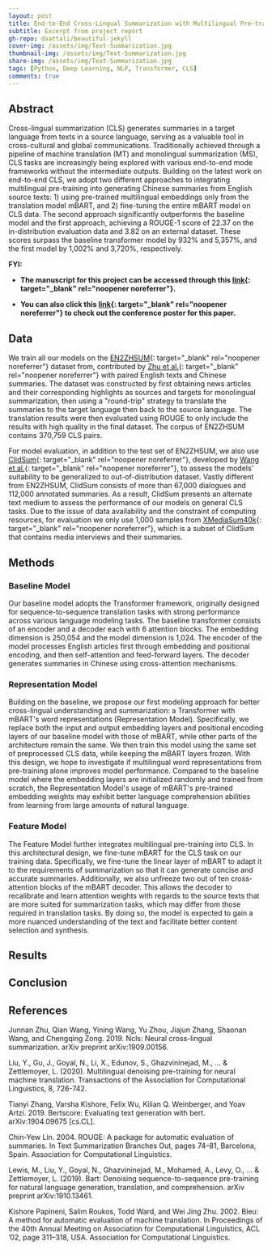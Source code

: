 ```yaml
---
layout: post
title: End-to-End Cross-Lingual Summarization with Multilingual Pre-training
subtitle: Excerpt from project report
gh-repo: daattali/beautiful-jekyll
cover-img: /assets/img/Text-Summarization.jpg
thumbnail-img: /assets/img/Text-Summarization.jpg
share-img: /assets/img/Text-Summarization.jpg
tags: [Python, Deep Learning, NLP, Transformer, CLS]
comments: true
---
```


## Abstract
Cross-lingual summarization (CLS) generates summaries in a target language from texts in a source language, serving as a valuable tool in cross-cultural and global communications. Traditionally achieved through a pipeline of machine translation (MT) and monolingual summarization (MS), CLS tasks are increasingly being explored with various end-to-end mode frameworks without the intermediate outputs. Building on the latest work on end-to-end CLS, we adopt two different approaches to integrating multilingual pre-training into generating Chinese summaries from English source texts: 1) using pre-trained multilingual embeddings only from the translation model mBART, and 2) fine-tuning the entire mBART model on CLS data. The second approach significantly outperforms the baseline model and the first approach, achieving a ROUGE-1 score of 22.37 on the in-distribution evaluation data and 3.82 on an external dataset. These scores surpass the baseline transformer model by 932% and 5,357%, and the first model by 1,002% and 3,720%, respectively.


**FYI:**

- **The manuscript for this project can be accessed through this [link](/assets/pdf/NLP_Project_CLS.pdf){: target="_blank" rel="noopener noreferrer"}.**

- **You can also click this [link](https://docs.google.com/presentation/d/1Itx_O6KZS82Wp6SfkFX1Wvu4uou5SJQ8_7ZIzwQ__pw/edit?usp=sharing){: target="_blank" rel="noopener noreferrer"} to check out the conference poster for this paper.**


## Data
We train all our models on the [EN2ZHSUM](https://drive.google.com/file/d/1GZpKkHnTH_1Wxiti0BrrxPm18y9rTQRL/view){: target="_blank" rel="noopener noreferrer"} dataset from, contributed by [Zhu et al.](https://arxiv.org/abs/1909.00156){: target="_blank" rel="noopener noreferrer"} with paired English texts and Chinese summaries. The dataset was constructed by first obtaining news articles and their corresponding highlights as sources and targets for monolingual summarization, then using a "round-trip" strategy to translate the summaries to the target language then back to the source language. The translation results were then evaluated using ROUGE to only include the results with high quality in the final dataset. The corpus of EN2ZHSUM contains 370,759 CLS pairs.

For model evaluation, in addition to the test set of EN2ZHSUM, we also use [ClidSum](https://github.com/krystalan/ClidSum?tab=readme-ov-file){: target="_blank" rel="noopener noreferrer"}, developed by [Wang et al.](https://aclanthology.org/2022.emnlp-main.526/){: target="_blank" rel="noopener noreferrer"}, to assess the models' suitability to be generalized to out-of-distribution dataset. Vastly different from EN2ZHSUM, ClidSum consists of more than 67,000 dialogues and 112,000 annotated summaries. As a result, ClidSum presents an alternate text medium to assess the performance of our models on general CLS tasks. Due to the issue of data availability and the constraint of computing resources, for evaluation we only use 1,000 samples from [XMediaSum40k](https://drive.google.com/file/d/1ETwdHFKEp-DZYLejHvoMp3CXn-kTsmoB/view){: target="_blank" rel="noopener noreferrer"}, which is a subset of ClidSum that contains media interviews and their summaries. 

## Methods

### Baseline Model
Our baseline model adopts the Transformer framework, originally designed for sequence-to-sequence translation tasks with strong performance across various language modeling tasks. The baseline transformer consists of an encoder and a decoder each with 6 attention blocks. The embedding dimension is 250,054 and the model dimension is 1,024. The encoder of the model processes English articles first through embedding and positional encoding, and then self-attention and feed-forward layers. The decoder generates summaries in Chinese using cross-attention mechanisms.

### Representation Model
Building on the baseline, we propose our first modeling approach for better cross-lingual understanding and summarization: a Transformer with mBART's word representations (Representation Model). Specifically, we replace both the input and output embedding layers and positional encoding layers of our baseline model with those of mBART, while other parts of the architecture remain the same. We then train this model using the same set of preprocessed CLS data, while keeping the mBART layers frozen. With this design, we hope to investigate if multilingual word representations from pre-training alone improves model performance. Compared to the baseline model where the embedding layers are initialized randomly and trained from scratch, the Representation Model's usage of mBART's pre-trained embedding weights may exhibit better language comprehension abilities from learning from large amounts of natural language.

### Feature Model
The Feature Model further integrates multilingual pre-training into CLS. In this architectural design, we fine-tune mBART for the CLS task on our training data. Specifically, we fine-tune the linear layer of mBART to adapt it to the requirements of summarization so that it can generate concise and accurate summaries. Additionally, we also unfreeze two out of ten cross-attention blocks of the mBART decoder. This allows the decoder to recalibrate and learn attention weights with regards to the source texts that are more suited for summarization tasks, which may differ from those required in translation tasks. By doing so, the model is expected to gain a more nuanced understanding of the text and facilitate better content selection and synthesis.
   

## Results


## Conclusion


## References

Junnan Zhu, Qian Wang, Yining Wang, Yu Zhou, Jiajun Zhang, Shaonan Wang, and Chengqing Zong. 2019. Ncls: Neural cross-lingual summarization. arXiv preprint arXiv:1909.00156.

Liu, Y., Gu, J., Goyal, N., Li, X., Edunov, S., Ghazvininejad, M., ... & Zettlemoyer, L. (2020). Multilingual denoising pre-training for neural machine translation. Transactions of the Association for Computational Linguistics, 8, 726-742.

Tianyi Zhang, Varsha Kishore, Felix Wu, Kilian Q. Weinberger, and Yoav Artzi. 2019. Bertscore: Evaluating text generation with bert. arXiv:1904.09675 [cs.CL].

Chin-Yew Lin. 2004. ROUGE: A package for automatic evaluation of summaries. In Text Summarization Branches Out, pages 74–81, Barcelona, Spain. Association for Computational Linguistics.

Lewis, M., Liu, Y., Goyal, N., Ghazvininejad, M., Mohamed, A., Levy, O., ... & Zettlemoyer, L. (2019). Bart: Denoising sequence-to-sequence pre-training for natural language generation, translation, and comprehension. arXiv preprint arXiv:1910.13461.

Kishore Papineni, Salim Roukos, Todd Ward, and Wei Jing Zhu. 2002. Bleu: A method for automatic evaluation of machine translation. In Proceedings of the 40th Annual Meeting on Association for Computational Linguistics, ACL ’02, page 311–318, USA. Association for Computational Linguistics.

